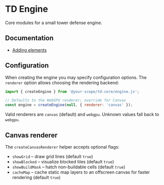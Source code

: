 # TD Engine

Core modules for a small tower defense engine.

## Documentation
- [Adding elements](docs/ADDING_ELEMENTS.md)

## Configuration

When creating the engine you may specify configuration options. The
`renderer` option allows choosing the rendering backend:

```js
import { createEngine } from '@your-scope/td-core/engine.js';

// Defaults to the WebGPU renderer; override for Canvas
const engine = createEngine(null, { renderer: 'canvas' });
```

Valid renderers are `canvas` (default) and `webgpu`. Unknown values
fall back to `webgpu`.

## Canvas renderer

The `createCanvasRenderer` helper accepts optional flags:

- `showGrid` – draw grid lines (default `true`)
- `showBlocked` – visualize blocked tiles (default `true`)
- `showBuildMask` – hatch non-buildable cells (default `true`)
- `cacheMap` – cache static map layers to an offscreen canvas for faster
  rendering (default `true`)
